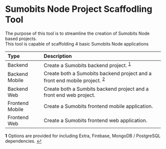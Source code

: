 # Sumobits Node Project Scaffodling Tool
The purpose of this tool is to streamline the creation of Sumobits Node based projects.<br/>
This tool is capable of scaffolding 4 basic Sumobits Node applications

| Type            | Description |
| :---            | :---        |
| Backend         | Create a Sumobits backend project. <sup id="f1">[1](#fn1)</sup>|
| Backend Mobile  | Create both a Sumobits backend project and a front end mobile project. <sup id="f2">[2](#fn2)</sup>|
| Backend Web     | Create both a Sumbits backend project and a front end web project.|
| Frontend Mobile | Create a Sumobits frontend mobile application.|
| Frontend Web    | Create a Sumobits frontend web application.|


<b id="fn1">1</b> Options are provided for including Extra, Firebase, MongoDB / PostgreSQL dependencies. [↩](#f1)
